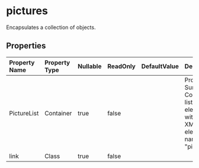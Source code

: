 # **pictures**

Encapsulates a collection of  objects. 

## **Properties**

| Property Name | Property Type | Nullable |  ReadOnly | DefaultValue | Description | 
| :- | :- | :- |:- |  :- | :- |
|PictureList|Container|true|false |  |Property Summary: Contains a list of elements with the XML element name "picture."|
|link|Class|true|false |  ||

